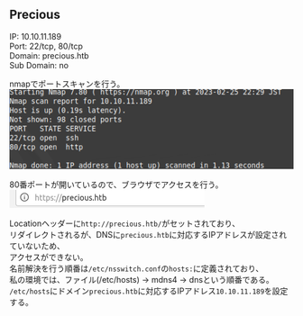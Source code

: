 ## Precious
IP: 10.10.11.189  
Port: 22/tcp, 80/tcp  
Domain: precious.htb  
Sub Domain: no  
  
nmapでポートスキャンを行う。  
![](images/Precious/1.png)  

80番ポートが開いているので、ブラウザでアクセスを行う。  
![](images/Precious/2.png)  

Locationヘッダーに`http://precious.htb/`がセットされており、  
リダイレクトされるが、DNSに`precious.htb`に対応するIPアドレスが設定されていないため、  
アクセスができない。  
名前解決を行う順番は`/etc/nsswitch.conf`の`hosts:`に定義されており、  
私の環境では、ファイル(/etc/hosts) -> mdns4 -> dnsという順番である。  
`/etc/hosts`にドメイン`precious.htb`に対応するIPアドレス`10.10.11.189`を設定する。  
